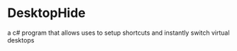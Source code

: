 # DesktopHide
 a c# program that allows uses to setup shortcuts and instantly switch virtual desktops
